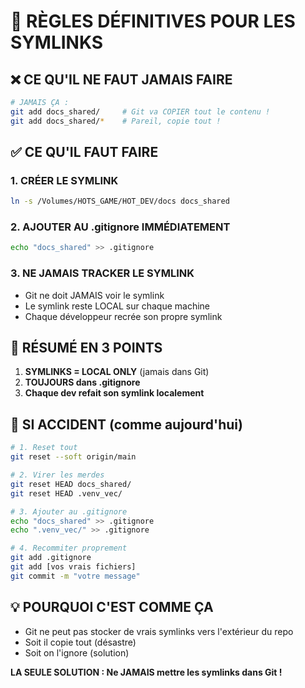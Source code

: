 # 🔗 RÈGLES DÉFINITIVES POUR LES SYMLINKS

## ❌ CE QU'IL NE FAUT JAMAIS FAIRE
```bash
# JAMAIS ÇA :
git add docs_shared/     # Git va COPIER tout le contenu !
git add docs_shared/*    # Pareil, copie tout !
```

## ✅ CE QU'IL FAUT FAIRE

### 1. CRÉER LE SYMLINK
```bash
ln -s /Volumes/HOTS_GAME/HOT_DEV/docs docs_shared
```

### 2. AJOUTER AU .gitignore IMMÉDIATEMENT
```bash
echo "docs_shared" >> .gitignore
```

### 3. NE JAMAIS TRACKER LE SYMLINK
- Git ne doit JAMAIS voir le symlink
- Le symlink reste LOCAL sur chaque machine
- Chaque développeur recrée son propre symlink

## 📌 RÉSUMÉ EN 3 POINTS

1. **SYMLINKS = LOCAL ONLY** (jamais dans Git)
2. **TOUJOURS dans .gitignore**
3. **Chaque dev refait son symlink localement**

## 🚨 SI ACCIDENT (comme aujourd'hui)

```bash
# 1. Reset tout
git reset --soft origin/main

# 2. Virer les merdes
git reset HEAD docs_shared/
git reset HEAD .venv_vec/

# 3. Ajouter au .gitignore
echo "docs_shared" >> .gitignore
echo ".venv_vec/" >> .gitignore

# 4. Recommiter proprement
git add .gitignore
git add [vos vrais fichiers]
git commit -m "votre message"
```

## 💡 POURQUOI C'EST COMME ÇA

- Git ne peut pas stocker de vrais symlinks vers l'extérieur du repo
- Soit il copie tout (désastre)
- Soit on l'ignore (solution)

**LA SEULE SOLUTION : Ne JAMAIS mettre les symlinks dans Git !**
